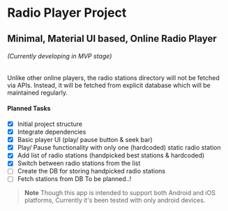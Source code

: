 # Radio Player Project

## Minimal, Material UI based, Online Radio Player

###### (Currently developing in MVP stage)

Unlike other online players, the radio stations directory will not be fetched via APIs. Instead, it will be fetched from explicit database which will be maintained regularly.

#### Planned Tasks

- [x] Initial project structure
- [x] Integrate dependencies
- [x] Basic player UI (play/ pause button & seek bar)
- [x] Play/ Pause functionality with only one (hardcoded) static radio station
- [x] Add list of radio stations (handpicked best stations & hardcoded)
- [x] Switch between radio stations from the list
- [ ] Create the DB for storing handpicked radio stations
- [ ] Fetch stations from DB
To be planned..!

>**Note**
> Though this app is intended to support both Android and iOS platforms, Currently it's been tested with only android devices.
